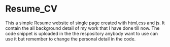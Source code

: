 # Resume_CV
This a simple Resume website of single page created with html,css and js. It contain the all background detail of my work that I have done till now. The code snippet is uploaded in the the respository anybody want to use can use it but remember to change the personal detail in the code.
